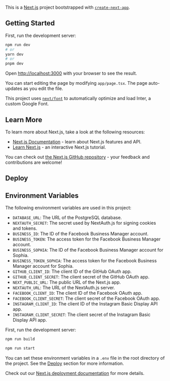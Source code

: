 This is a [Next.js](https://nextjs.org/) project bootstrapped with [`create-next-app`](https://github.com/vercel/next.js/tree/canary/packages/create-next-app).

## Getting Started

First, run the development server:

```bash
npm run dev
# or
yarn dev
# or
pnpm dev
```

Open [http://localhost:3000](http://localhost:3000) with your browser to see the result.

You can start editing the page by modifying `app/page.tsx`. The page auto-updates as you edit the file.

This project uses [`next/font`](https://nextjs.org/docs/basic-features/font-optimization) to automatically optimize and load Inter, a custom Google Font.

## Learn More

To learn more about Next.js, take a look at the following resources:

- [Next.js Documentation](https://nextjs.org/docs) - learn about Next.js features and API.
- [Learn Next.js](https://nextjs.org/learn) - an interactive Next.js tutorial.

You can check out [the Next.js GitHub repository](https://github.com/vercel/next.js/) - your feedback and contributions are welcome!

## Deploy

## Environment Variables

The following environment variables are used in this project:

- `DATABASE_URL`: The URL of the PostgreSQL database.
- `NEXTAUTH_SECRET`: The secret used by NextAuth.js for signing cookies and tokens.
- `BUSINESS_ID`: The ID of the Facebook Business Manager account.
- `BUSINESS_TOKEN`: The access token for the Facebook Business Manager account.
- `BUSINESS_SOPHIA`: The ID of the Facebook Business Manager account for Sophia.
- `BUSINESS_TOKEN_SOPHIA`: The access token for the Facebook Business Manager account for Sophia.
- `GITHUB_CLIENT_ID`: The client ID of the GitHub OAuth app.
- `GITHUB_CLIENT_SECRET`: The client secret of the GitHub OAuth app.
- `NEXT_PUBLIC_URL`: The public URL of the Next.js app.
- `NEXTAUTH_URL`: The URL of the NextAuth.js server.
- `FACEBOOK_CLIENT_ID`: The client ID of the Facebook OAuth app.
- `FACEBOOK_CLIENT_SECRET`: The client secret of the Facebook OAuth app.
- `INSTAGRAM_CLIENT_ID`: The client ID of the Instagram Basic Display API app.
- `INSTAGRAM_CLIENT_SECRET`: The client secret of the Instagram Basic Display API app.

First, run the development server:

```bash
npm run build

npm run start
```

You can set these environment variables in a `.env` file in the root directory of the project. See the [Deploy](#deploy) section for more information.

Check out our [Next.js deployment documentation](https://nextjs.org/docs/deployment) for more details.
